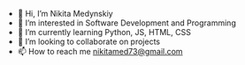 - 👋 Hi, I’m Nikita Medynskiy
- 👀 I’m interested in Software Development and Programming
- 🌱 I’m currently learning Python, JS, HTML, CSS
- 💞️ I’m looking to collaborate on projects
- 📫 How to reach me nikitamed73@gmail.com

